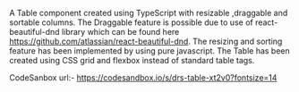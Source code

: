 A Table component created using TypeScript with resizable ,draggable and sortable columns. The Draggable feature is possible due to use of react-beautiful-dnd library which can be found here https://github.com/atlassian/react-beautiful-dnd. The resizing and sorting feature has been implemented by using pure javascript. The Table has been created using CSS grid and flexbox instead of standard table tags.

CodeSanbox url:-
https://codesandbox.io/s/drs-table-xt2v0?fontsize=14
